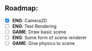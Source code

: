 ## Roadmap:
- [X] **ENG**: Camera2D
- [ ] **ENG**: Text Rendering
- [ ] **GAME**: Draw basic scene
- [ ] **ENG**: Some form of scene renderer
- [ ] **GAME**: Give physics to scene